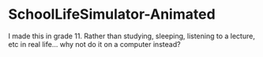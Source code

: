 # SchoolLifeSimulator-Animated
I made this in grade 11. Rather than studying, sleeping, listening to a lecture, etc in real life... why not do it on a computer instead?
